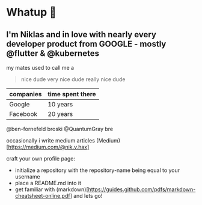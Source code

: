 # Whatup 👋
## I'm Niklas and  in love with nearly every developer product from GOOGLE - mostly @flutter & @kubernetes
my mates used to call me a
> nice dude
> very nice dude
> really nice dude

companies | time spent there
------------ | -------------
Google | 10 years
Facebook | 20 years


@ben-fornefeld broski
@QuantumGray bre
 
occasionally i write medium articles
(Medium)[https://medium.com/@nik.v.hax]

craft your own profile page:
* initialize a repository with the repository-name being equal to your username
* place a README.md into it
* get familiar with (markdown)[https://guides.github.com/pdfs/markdown-cheatsheet-online.pdf] and lets go!
